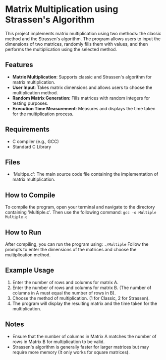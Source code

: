 # Matrix Multiplication using Strassen's Algorithm

This project implements matrix multiplication using two methods:
the classic method and the Strassen's algorithm.
The program allows users to input the dimensions of two matrices,
randomly fills them with values, and then performs the multiplication using the selected method.

## Features

- **Matrix Multiplication**: Supports classic and Strassen's algorithm for matrix multiplication.
- **User Input**: Takes matrix dimensions and allows users to choose the multiplication method.
- **Random Matrix Generation**: Fills matrices with random integers for testing purposes.
- **Execution Time Measurement**: Measures and displays the time taken for the multiplication process.

## Requirements

- C compiler (e.g., GCC)
- Standard C Library

## Files

- 'Multipe.c': The main source code file containing the implementation of matrix multiplication.

## How to Compile

To compile the program, open your terminal and navigate to the directory
containing 'Multiple.c'. Then use the following command:
```gcc -o Multiple Multiple.c```

## How to Run

After compiling, you can run the program using:
```./Multiple```
Follow the prompts to enter the dimensions of the matrices
and choose the multiplication method.

## Example Usage

1. Enter the number of rows and columns for matrix A.
2. Enter the number of rows and columns for matrix B.
   (The number of columns in A must equal the number of rows in B).
3. Choose the method of multiplication.
   (1 for Classic, 2 for Strassen).
4. The program will display the resulting matrix and the time taken for the multiplication.

## Notes

- Ensure that the number of columns in Matrix A
  matches the number of rows in Matrix B for multiplication to be valid.
- Strassen's algorithm is generally faster for larger matrices
  but may require more memory (It only works for square matrices).
